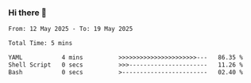 ### Hi there 👋

<!--
**ututono/ututono** is a ✨ _special_ ✨ repository because its `README.md` (this file) appears on your GitHub profile.

Here are some ideas to get you started:

- 🔭 I’m currently working on ...
- 🌱 I’m currently learning ...
- 👯 I’m looking to collaborate on ...
- 🤔 I’m looking for help with ...
- 💬 Ask me about ...
- 📫 How to reach me: ...
- 😄 Pronouns: ...
- ⚡ Fun fact: ...
-->



<!--START_SECTION:waka-->

```txt
From: 12 May 2025 - To: 19 May 2025

Total Time: 5 mins

YAML           4 mins          >>>>>>>>>>>>>>>>>>>>>>---   86.35 %
Shell Script   0 secs          >>>----------------------   11.26 %
Bash           0 secs          >------------------------   02.40 %
```

<!--END_SECTION:waka-->
